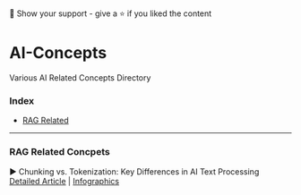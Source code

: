 🤝 Show your support - give a ⭐️ if you liked the content

# AI-Concepts
Various AI Related Concepts Directory


### Index 

* [RAG Related](https://www.marktechpost.com/wp-content/uploads/2025/08/500x700-infographics-1.png)


---
  

### RAG Related Concpets

▶ Chunking vs. Tokenization: Key Differences in AI Text Processing [Detailed Article](https://www.marktechpost.com/2025/08/30/chunking-vs-tokenization-key-differences-in-ai-text-processing/) |   [Infographics](https://www.marktechpost.com/wp-content/uploads/2025/08/500x700-infographics-1.png)
